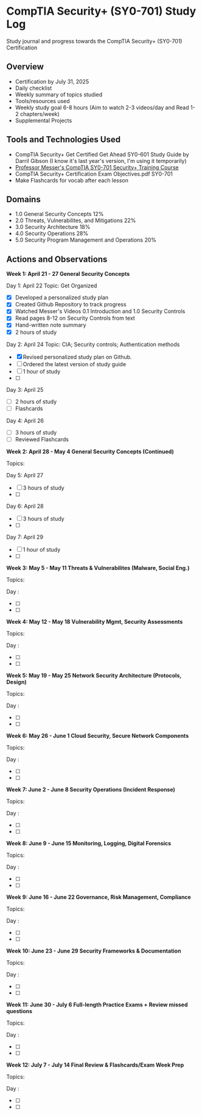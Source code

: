 
<p align="center">
<!-- <img src="https://i.imgur.com/Ua7udoS.png" alt="Traffic Examination"/> -->
</p>

<h1>CompTIA Security+ (SY0-701) Study Log</h1>
<p> Study journal and progress towards the CompTIA Security+ (SY0-701) Certification </p>

<h2>Overview</h2>

- Certification by July 31, 2025
- Daily checklist
- Weekly summary of topics studied
- Tools/resources used
- Weekly study goal 6-8 hours (Aim to watch 2-3 videos/day and Read 1-2 chapters/week)
- Supplemental Projects

<h2>Tools and Technologies Used</h2>

- CompTIA Security+ Get Certified Get Ahead SY0-601 Study Guide by Darril Gibson (I know it's last year's version, I'm using it temporarily)
- [Professor Messer's CompTIA SY0-701 Security+ Training Course](https://www.professormesser.com/security-plus/sy0-701/sy0-701-video/sy0-701-comptia-security-plus-course/)
- CompTIA Security+ Certification Exam Objectives.pdf SY0-701
- Make Flashcards for vocab after each lesson

<h2>Domains</h2>

- 1.0 General Security Concepts 12%
- 2.0 Threats, Vulnerabilites, and Mitigations 22%
- 3.0 Security Architecture 18%
- 4.0 Security Operations 28%
- 5.0 Security Program Management and Operations 20%

<h2>Actions and Observations</h2>

<b> Week 1: April 21 - 27 General Security Concepts </b>
<p> Day 1: April 22 Topic: Get Organized </p>

- [x] Developed a personalized study plan
- [x] Created Github Repository to track progress
- [x] Watched Messer's Videos 0.1 Introduction and 1.0 Security Controls
- [x] Read pages 8-12 on Security Controls from text
- [x] Hand-written note summary
- [x] 2 hours of study

<p> Day 2: April 24 Topic: CIA; Security controls; Authentication methods </p>

- [x] Revised personalized study plan on Github.
- [ ] Ordered the latest version of study guide
- [ ] 1 hour of study
- [ ] 

<p> Day 3: April 25 </p>

- [ ] 2 hours of study
- [ ] Flashcards

<p> Day 4: April 26 </p>

- [ ] 3 hours of study
- [ ] Reviewed Flashcards

<b> Week 2: April 28 - May 4 General Security Concepts (Continued) </b>
<p> Topics:  </p>

<p> Day 5: April 27 </p>

- [ ] 3 hours of study
- [ ]

<p> Day 6: April 28 </p>

- [ ] 3 hours of study
- [ ]

<p> Day 7: April 29 </p>

- [ ] 1 hour of study
- [ ]

  
<b> Week 3: May 5 - May 11 Threats & Vulnerabilites (Malware, Social Eng.) </b>
<p> Topics:  </p>

<p> Day : </p>

- [ ] 
- [ ]

<b> Week 4: May 12 - May 18 Vulnerability Mgmt, Security Assessments </b>
<p> Topics:  </p>

<p> Day : </p>

- [ ] 
- [ ]

<b> Week 5: May 19 - May 25 Network Security Architecture (Protocols, Design) </b>
<p> Topics:  </p>

<p> Day : </p>

- [ ] 
- [ ]

<b> Week 6: May 26 - June 1 Cloud Security, Secure Network Components </b>
<p> Topics:  </p>

<p> Day : </p>

- [ ] 
- [ ]

<b> Week 7: June 2 - June 8 Security Operations (Incident Response) </b>
<p> Topics:  </p>

<p> Day : </p>

- [ ] 
- [ ]

<b> Week 8: June 9 - June 15 Monitoring, Logging, Digital Forensics </b>
<p> Topics:  </p>

<p> Day : </p>

- [ ] 
- [ ]

<b> Week 9: June 16 - June 22 Governance, Risk Management, Compliance </b>
<p> Topics:  </p>

<p> Day : </p>

- [ ] 
- [ ]

<b> Week 10: June 23 - June 29 Security Frameworks & Documentation </b>
<p> Topics:  </p>

<p> Day : </p>

- [ ] 
- [ ]

<b> Week 11: June 30 - July 6 Full-length Practice Exams + Review missed questions </b>
<p> Topics:  </p>

<p> Day : </p>

- [ ] 
- [ ]

<b> Week 12: July 7 - July 14 Final Review & Flashcards/Exam Week Prep </b>
<p> Topics:  </p>

<p> Day : </p>

- [ ] 
- [ ]
